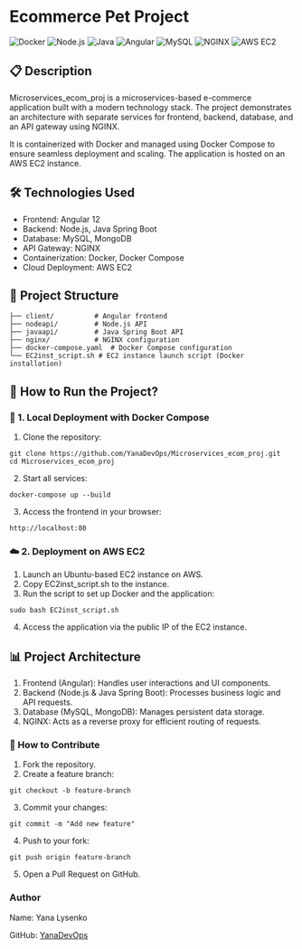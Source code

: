 # Ecommerce Pet Project
![Docker](https://img.shields.io/badge/Docker-ready-blue?logo=docker)
![Node.js](https://img.shields.io/badge/Node.js-14.x-green?logo=node.js)
![Java](https://img.shields.io/badge/Java-8-orange?logo=java)
![Angular](https://img.shields.io/badge/Angular-12-red?logo=angular)
![MySQL](https://img.shields.io/badge/MySQL-8.0-blue?logo=mysql)
![NGINX](https://img.shields.io/badge/NGINX-proxy-green?logo=nginx)
![AWS EC2](https://img.shields.io/badge/AWS-EC2-orange?logo=amazon-aws)

## 📋 Description
Microservices_ecom_proj is a microservices-based e-commerce application built with a modern technology stack. The project demonstrates an architecture with separate services for frontend, backend, database, and an API gateway using NGINX.

It is containerized with Docker and managed using Docker Compose to ensure seamless deployment and scaling. The application is hosted on an AWS EC2 instance.

## 🛠️ Technologies Used
* Frontend: Angular 12
* Backend: Node.js, Java Spring Boot
* Database: MySQL, MongoDB
* API Gateway: NGINX
* Containerization: Docker, Docker Compose
* Cloud Deployment: AWS EC2

## 📂 Project Structure
```
├── client/          # Angular frontend
├── nodeapi/         # Node.js API
├── javaapi/         # Java Spring Boot API
├── nginx/           # NGINX configuration
├── docker-compose.yaml  # Docker Compose configuration
└── EC2inst_script.sh # EC2 instance launch script (Docker installation)
```

## 🚀 How to Run the Project?
  ### 📑 1. Local Deployment with Docker Compose
  1. Clone the repository:
  ```
  git clone https://github.com/YanaDevOps/Microservices_ecom_proj.git
  cd Microservices_ecom_proj
  ```

  2. Start all services:
  ```
  docker-compose up --build
  ```

  3. Access the frontend in your browser:
  ```
  http://localhost:80
  ```
  ### ☁️ 2. Deployment on AWS EC2
  1. Launch an Ubuntu-based EC2 instance on AWS.
  2. Copy EC2inst_script.sh to the instance.
  3. Run the script to set up Docker and the application:
  ```
  sudo bash EC2inst_script.sh
  ```
  4. Access the application via the public IP of the EC2 instance.

## 📊 Project Architecture
1. Frontend (Angular): Handles user interactions and UI components.
2. Backend (Node.js & Java Spring Boot): Processes business logic and API requests.
3. Database (MySQL, MongoDB): Manages persistent data storage.
4. NGINX: Acts as a reverse proxy for efficient routing of requests.

### 🤝 How to Contribute
1. Fork the repository.
2. Create a feature branch:
```
git checkout -b feature-branch
```
3. Commit your changes:
```
git commit -m "Add new feature"
```
4. Push to your fork:
```
git push origin feature-branch
```
5. Open a Pull Request on GitHub.

### Author
Name: Yana Lysenko

GitHub: [YanaDevOps](https://github.com/YanaDevOps)